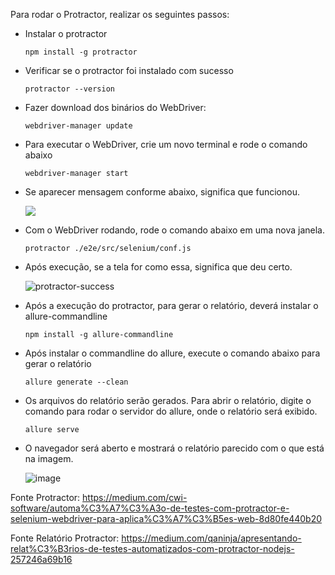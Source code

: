 Para rodar o Protractor, realizar os seguintes passos:

<ul>
    <li>
        <p>
            Instalar o protractor
        </p>
        <p>
            <code>npm install -g protractor</code>
        </p>
    </li>
    <li>
        <p>
            Verificar se o protractor foi instalado com sucesso
        </p>
        <p>
            <code>protractor --version</code>
        </p>
    </li>
    <li>
        <p>
            Fazer download dos binários do WebDriver:
        </p>
        <p>
            <code>webdriver-manager update</code>
        </p>
    </li>
    <li>
        <p>
            Para executar o WebDriver, crie um novo terminal e rode o comando abaixo
        </p>
        <p>
            <code>webdriver-manager start</code>
        </p>
    </li>
    <li>
        <p>
            Se aparecer mensagem conforme abaixo, significa que funcionou.
        </p>
        <p>
            <img src="https://miro.medium.com/max/2000/1*7U1NPXv5dGYyldIjMNNQXA.png" />
        </p>
    </li>
    <li>
        <p>
            Com o WebDriver rodando, rode o comando abaixo em uma nova janela.
        </p>
        <p>
            <code>protractor ./e2e/src/selenium/conf.js</code>
        </p>
    </li>
    <li>
        <p>
            Após execução, se a tela for como essa, significa que deu certo.
        </p>
        <p>
            <img src="https://i.ibb.co/ZMmdD6J/protractor-success.png" alt="protractor-success" border="0">
        </p>
    </li>
    <li>
        <p>
            Após a execução do protractor, para gerar o relatório, deverá instalar o allure-commandline
        </p>
        <p>
            <code>npm install -g allure-commandline</code>
        </p>
    </li>
    <li>
        <p>
            Após instalar o commandline do allure, execute o comando abaixo para gerar o relatório
        </p>
        <p>
            <code>allure generate --clean</code>
        </p>
    </li>
    <li>
        <p>
            Os arquivos do relatório serão gerados.
            Para abrir o relatório, digite o comando para rodar o servidor do allure, onde o relatório será exibido.
        </p>
        <p>
            <code>allure serve</code>
        </p>
    </li>
    <li>
        <p>
            O navegador será aberto e mostrará o relatório parecido com o que está na imagem.
        </p>
        <p>
            <img src="https://i.ibb.co/q1wq2BX/Allure.png" alt="image" border="0">
        </p>
    </li>
</ul>

Fonte Protractor: https://medium.com/cwi-software/automa%C3%A7%C3%A3o-de-testes-com-protractor-e-selenium-webdriver-para-aplica%C3%A7%C3%B5es-web-8d80fe440b20

Fonte Relatório Protractor: https://medium.com/qaninja/apresentando-relat%C3%B3rios-de-testes-automatizados-com-protractor-nodejs-257246a69b16

